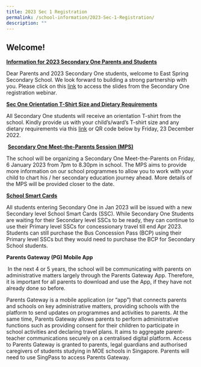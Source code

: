 ```yaml
---
title: 2023 Sec 1 Registration
permalink: /school-information/2023-Sec-1-Registration/
description: ""
---
```

Welcome!
--------

**<u>Information for 2023 Secondary One Parents and Students</u>**

Dear Parents and 2023 Secondary One students, welcome to East Spring Secondary School. We look forward to building a strong partnership with you. Please click on this [link](https://eastspringsec-moe-edu-sg-admin.cwp.sg/qql/slot/u559/Administration/2023/Sec%201%20Registration%20Webinar%20Slides.pdf) to access the slides from the Secondary One registration webinar. 

**<u>Sec One Orientation T-Shirt Size and Dietary Requirements</u>**

All Secondary One students will receive an orientation T-shirt from the school. Kindly provide us with your child’s/ward’s T-shirt size and any dietary requirements via this [link](https://go.gov.sg/essssec1orientation2023) or QR code below by Friday, 23 December 2022.

 **<u>Secondary One Meet-the-Parents Session (MPS)</u>**

The school will be organizing a Secondary One Meet-the-Parents on Friday, 6 January 2023 from 7pm to 8.30pm in school. The MPS aims to provide more information on our school programmes to allow you to work with your child to chart his / her secondary education journey ahead. More details of the MPS will be provided closer to the date.

**<u>School Smart Cards</u>**

All students entering Secondary One in Jan 2023 will be issued with a new Secondary level School Smart Cards (SSC). While Secondary One Students are waiting for their Secondary level SSCs to be ready, they can continue to use their Primary level SSCs for concessionary travel till end Apr 2023. Students can still purchase the Bus Concession Pass (BCP) using their Primary level SSCs but they would need to purchase the BCP for Secondary School students.

**Parents Gateway (PG) Mobile App**  

 In the next 4 or 5 years, the school will be communicating with parents on administrative matters largely through the Parents Gateway App. Therefore, it is important for all parents to download and use the App, if they have not already done so before.

Parents Gateway is a mobile application (or “app”) that connects parents and schools on key administrative matters, providing schools with the platform to send updates on programmes and activities to parents. At the same time, Parents Gateway allows parents to perform administrative functions such as providing consent for their children to participate in school activities and declaring travel plans. It aims to aggregate parent-teacher communications securely on a centralised digital platform. Access to Parents Gateway is granted to parents, legal guardians and authorised caregivers of students studying in MOE schools in Singapore. Parents will need to use SingPass to access Parents Gateway.